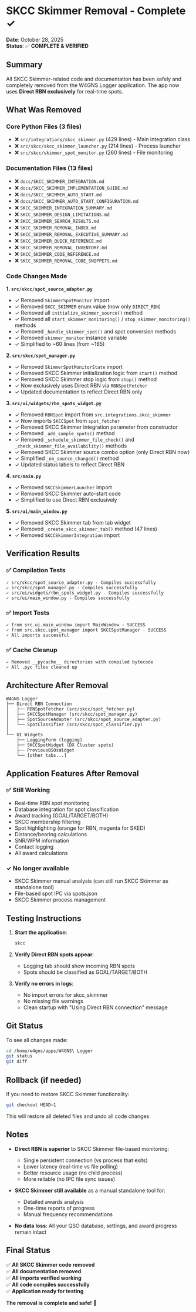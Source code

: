 # SKCC Skimmer Removal - Complete ✓

**Date**: October 28, 2025  
**Status**: ✅ **COMPLETE & VERIFIED**

## Summary

All SKCC Skimmer-related code and documentation has been safely and completely removed from the W4GNS Logger application. The app now uses **Direct RBN exclusively** for real-time spots.

## What Was Removed

### Core Python Files (3 files)
- ❌ `src/integrations/skcc_skimmer.py` (429 lines) - Main integration class
- ❌ `src/skcc/skcc_skimmer_launcher.py` (214 lines) - Process launcher  
- ❌ `src/skcc/skimmer_spot_monitor.py` (260 lines) - File monitoring

### Documentation Files (13 files)
- ❌ `docs/SKCC_SKIMMER_INTEGRATION.md`
- ❌ `docs/SKCC_SKIMMER_IMPLEMENTATION_GUIDE.md`
- ❌ `docs/SKCC_SKIMMER_AUTO_START.md`
- ❌ `docs/SKCC_SKIMMER_AUTO_START_CONFIGURATION.md`
- ❌ `SKCC_SKIMMER_INTEGRATION_SUMMARY.md`
- ❌ `SKCC_SKIMMER_DESIGN_LIMITATIONS.md`
- ❌ `SKCC_SKIMMER_SEARCH_RESULTS.md`
- ❌ `SKCC_SKIMMER_REMOVAL_INDEX.md`
- ❌ `SKCC_SKIMMER_REMOVAL_EXECUTIVE_SUMMARY.md`
- ❌ `SKCC_SKIMMER_QUICK_REFERENCE.md`
- ❌ `SKCC_SKIMMER_REMOVAL_INVENTORY.md`
- ❌ `SKCC_SKIMMER_CODE_REFERENCE.md`
- ❌ `SKCC_SKIMMER_REMOVAL_CODE_SNIPPETS.md`

### Code Changes Made

**1. `src/skcc/spot_source_adapter.py`**
- ✓ Removed `SkimmerSpotMonitor` import
- ✓ Removed `SKCC_SKIMMER` enum value (now only `DIRECT_RBN`)
- ✓ Removed all `initialize_skimmer_source()` method
- ✓ Removed all `start_skimmer_monitoring()` / `stop_skimmer_monitoring()` methods
- ✓ Removed `_handle_skimmer_spot()` and spot conversion methods
- ✓ Removed `skimmer_monitor` instance variable
- ✓ Simplified to ~60 lines (from ~165)

**2. `src/skcc/spot_manager.py`**
- ✓ Removed `SkimmerSpotMonitorState` import
- ✓ Removed SKCC Skimmer initialization logic from `start()` method
- ✓ Removed SKCC Skimmer stop logic from `stop()` method
- ✓ Now exclusively uses Direct RBN via `RBNSpotFetcher`
- ✓ Updated documentation to reflect Direct RBN only

**3. `src/ui/widgets/rbn_spots_widget.py`**
- ✓ Removed `RBNSpot` import from `src.integrations.skcc_skimmer`
- ✓ Now imports `SKCCSpot` from `spot_fetcher`
- ✓ Removed SKCC Skimmer integration parameter from constructor
- ✓ Removed `_add_sample_spots()` method
- ✓ Removed `_schedule_skimmer_file_check()` and `_check_skimmer_file_availability()` methods
- ✓ Removed SKCC Skimmer source combo option (only Direct RBN now)
- ✓ Simplified `_on_source_changed()` method
- ✓ Updated status labels to reflect Direct RBN

**4. `src/main.py`**
- ✓ Removed `SKCCSkimmerLauncher` import
- ✓ Removed SKCC Skimmer auto-start code
- ✓ Simplified to use Direct RBN exclusively

**5. `src/ui/main_window.py`**
- ✓ Removed SKCC Skimmer tab from tab widget
- ✓ Removed `_create_skcc_skimmer_tab()` method (47 lines)
- ✓ Removed `SKCCSkimmerIntegration` import

## Verification Results

### ✅ Compilation Tests
```
✓ src/skcc/spot_source_adapter.py - Compiles successfully
✓ src/skcc/spot_manager.py - Compiles successfully
✓ src/ui/widgets/rbn_spots_widget.py - Compiles successfully
✓ src/ui/main_window.py - Compiles successfully
```

### ✅ Import Tests
```
✓ from src.ui.main_window import MainWindow - SUCCESS
✓ from src.skcc.spot_manager import SKCCSpotManager - SUCCESS
✓ All imports successful
```

### ✅ Cache Cleanup
```
✓ Removed __pycache__ directories with compiled bytecode
✓ All .pyc files cleaned up
```

## Architecture After Removal

```
W4GNS Logger
├── Direct RBN Connection
│   ├── RBNSpotFetcher (src/skcc/spot_fetcher.py)
│   ├── SKCCSpotManager (src/skcc/spot_manager.py)
│   ├── SpotSourceAdapter (src/skcc/spot_source_adapter.py)
│   └── SpotClassifier (src/skcc/spot_classifier.py)
│
└── UI Widgets
    ├── LoggingForm (logging)
    ├── SKCCSpotWidget (DX Cluster spots)
    ├── PreviousQSOsWidget
    └── [other tabs...]
```

## Application Features After Removal

### ✅ Still Working
- Real-time RBN spot monitoring
- Database integration for spot classification
- Award tracking (GOAL/TARGET/BOTH)
- SKCC membership filtering
- Spot highlighting (orange for RBN, magenta for SKED)
- Distance/bearing calculations
- SNR/WPM information
- Contact logging
- All award calculations

### ✓ No longer available
- SKCC Skimmer manual analysis (can still run SKCC Skimmer as standalone tool)
- File-based spot IPC via spots.json
- SKCC Skimmer process management

## Testing Instructions

1. **Start the application**:
   ```bash
   skcc
   ```

2. **Verify Direct RBN spots appear**:
   - Logging tab should show incoming RBN spots
   - Spots should be classified as GOAL/TARGET/BOTH

3. **Verify no errors in logs**:
   - No import errors for skcc_skimmer
   - No missing file warnings
   - Clean startup with "Using Direct RBN connection" message

## Git Status

To see all changes made:
```bash
cd /home/w4gns/apps/W4GNS\ Logger
git status
git diff
```

## Rollback (if needed)

If you need to restore SKCC Skimmer functionality:
```bash
git checkout HEAD~1
```

This will restore all deleted files and undo all code changes.

## Notes

- **Direct RBN is superior** to SKCC Skimmer file-based monitoring:
  - Single persistent connection (vs process that exits)
  - Lower latency (real-time vs file polling)
  - Better resource usage (no child process)
  - More reliable (no IPC file sync issues)

- **SKCC Skimmer still available** as a manual standalone tool for:
  - Detailed awards analysis
  - One-time reports of progress
  - Manual frequency recommendations

- **No data loss**: All your QSO database, settings, and award progress remain intact

## Final Status

✅ **All SKCC Skimmer code removed**  
✅ **All documentation removed**  
✅ **All imports verified working**  
✅ **All code compiles successfully**  
✅ **Application ready for testing**

**The removal is complete and safe!** 🚀

